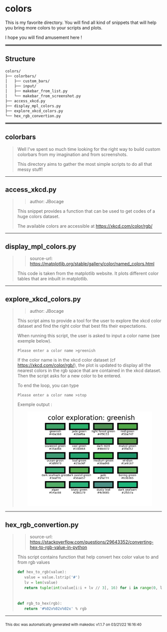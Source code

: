 # colors

This is my favorite directory. You will find all kind of snippets that will help you
bring more colors to your scripts and plots. 

I hope you will find amusement here !
<hr style="border:2px solid gray"> </hr>

## Structure 
```
colors/
├── colorbars/
│   ├── custom_bars/
│   ├── input/
│   ├── makebar_from_list.py
│   └── makebar_from_screenshot.py
├── access_xkcd.py
├── display_mpl_colors.py
├── explore_xkcd_colors.py
└── hex_rgb_convertion.py
```

<hr style="border:2px solid gray"> </hr>

## colorbars
>
>Well I've spent so much time looking for the right way to build custom colorbars
>from my imagination and from screenshots. 
>
>This directory aims to gather the most simple scripts to do all that messy stuff! 
---
## access_xkcd.py
>> author: JBocage
>
>This snippet provides a function that can be used to get codes of a huge colors dataset.
>
>The available colors are accessible at https://xkcd.com/color/rgb/

---
## display_mpl_colors.py
>> source-url: https://matplotlib.org/stable/gallery/color/named_colors.html
>
>This code is taken from the matplotlib website. It plots different color tables
>that are inbuilt in matplotlib.

---
## explore_xkcd_colors.py
>> author: JBocage
>
>This script aims to provide a tool for the user to explore the xkcd color dataset and find the right color that best
>fits their expectations.
>
>When running this script, the user is asked to input a color name (see exemple below).
>
>```
>Please enter a color name >greenish
>```
>
>If the color name is in the xkcd color dataset (cf https://xkcd.com/color/rgb/),
>the plot is updated to display all the nearest colors in the rgb space that are contained in the xkcd dataset.
>Then the script asks for a new color to be entered.
>
>To end the loop, you can type
>
>```
>Please enter a color name >stop
>```
>
>Exemple output :
>
><p align="center"><img src="./../../doc/imgs/explore_xkcd_colors_output.png" alt="drawing" class="center" width="400"/>
>

---
## hex_rgb_convertion.py
>> source-url: https://stackoverflow.com/questions/29643352/converting-hex-to-rgb-value-in-python
>
>This script contains function that help convert hex color value to and from rgb values
>
>```python
>def hex_to_rgb(value):
>    value = value.lstrip('#')
>    lv = len(value)
>    return tuple(int(value[i:i + lv // 3], 16) for i in range(0, lv, lv // 3))
>
>
>def rgb_to_hex(rgb):
>    return '#%02x%02x%02x' % rgb
>```
>

---




<sub>This doc was automatically generated with makedoc v1.1.7 on  03/21/22 16:16:40 